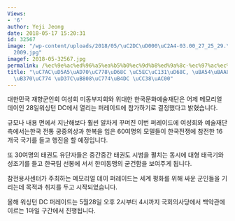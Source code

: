 ```yaml
---
Views:
- '6'
author: Yeji Jeong
date: 2018-05-17 15:20:31
id: 32567
image: "/wp-content/uploads/2018/05/\uC2DC\uD000\uC2A4-03.00_27_25_29.\uC2A4\uD2F8\
  2009.jpg"
imagef: 2018-05-32567.jpg
permalink: /%ec%9e%ac%ed%96%a5%ea%b5%b0%ec%9d%b8%ed%9a%8c-%ec%97%ac%ec%84%b1%ed%9a%8c-%eb%a9%94%eb%aa%a8%eb%a6%ac%ec%96%bc%eb%8d%b0%ec%9d%b4-%ed%8d%bc%eb%a0%88%ec%9d%b4%eb%93%9c-%ec%b0%b8%ea%b0%80/
title: "\uC7AC\uD5A5\uAD70\uC778\uD68C \uC5EC\uC131\uD68C, \uBA54\uBAA8\uB9AC\uC5BC\
  \uB370\uC774 \uD37C\uB808\uC774\uB4DC \uCC38\uAC00"
---
```


대한민국 재향군인회 여성회 미동부지회와 위대한 한국문화예술재단은 어제 메모리얼 데이인 28일워싱턴 DC에서 열리는 퍼레이드에 참가하기로 결정했다고 밝혔습니다.

규모나 내용 면에서 지난해보다 훨씬 알차게 꾸며진 이번 퍼레이드에 여성회와 예술재단 측에서는한국 전통 궁중의상과 한복을 입은 60여명의 모델들이 한국전쟁에 참전한 16개국 국기를 들고 행진을 할 예정입니다.

또 30여명의 태권도 유단자들은 중간중간 태권도 시범을 펼치는 동시에 대형 태극기와 성조기를 들고 한국팀 선봉에 서서 한미동맹의 굳건함을 보여주게 됩니다.

참전용사센터가 주최하는 메모리얼 데이 퍼레이드는 세계 평화를 위해 싸운 군인들을 기리는데 목적과 취지를 두고 시작되었습니다.

올해 워싱턴 DC 퍼레이드는 5월28일 오후 2시부터 4시까지 국회의사당에서 백악관에 이르는 1마일 구간에서 진행됩니다.

<div>
</div>